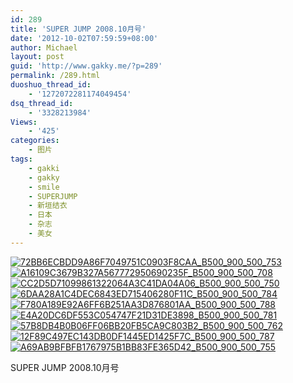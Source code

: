 ```yaml
---
id: 289
title: 'SUPER JUMP 2008.10月号'
date: '2012-10-02T07:59:59+08:00'
author: Michael
layout: post
guid: 'http://www.gakky.me/?p=289'
permalink: /289.html
duoshuo_thread_id:
    - '1272072281174049454'
dsq_thread_id:
    - '3328213984'
Views:
    - '425'
categories:
    - 图片
tags:
    - gakki
    - gakky
    - smile
    - SUPERJUMP
    - 新垣结衣
    - 日本
    - 杂志
    - 美女
---
```


[![72BB6ECBDD9A86F7049751C0903F8CAA_B500_900_500_753](http://www.yui-aragaki.org/wp-content/uploads/img/72BB6ECBDD9A86F7049751C0903F8CAA_B500_900_500_753.jpeg)](http://www.yui-aragaki.org/wp-content/uploads/img/72BB6ECBDD9A86F7049751C0903F8CAA_B1280_1280_849_1279.jpeg) [![A16109C3679B327A567772950690235F_B500_900_500_708](http://www.yui-aragaki.org/wp-content/uploads/img/A16109C3679B327A567772950690235F_B500_900_500_708.jpeg)](http://www.yui-aragaki.org/wp-content/uploads/img/A16109C3679B327A567772950690235F_B1280_1280_902_1279.jpeg) [![CC2D5D71099861322064A3C41DA04A06_B500_900_500_750](http://www.yui-aragaki.org/wp-content/uploads/img/CC2D5D71099861322064A3C41DA04A06_B500_900_500_750.jpeg)](http://www.yui-aragaki.org/wp-content/uploads/img/CC2D5D71099861322064A3C41DA04A06_B1280_1280_852_1279.jpeg) [![6DAA28A1C4DEC6843ED715406280F11C_B500_900_500_784](http://www.yui-aragaki.org/wp-content/uploads/img/6DAA28A1C4DEC6843ED715406280F11C_B500_900_500_784.jpeg)](http://www.yui-aragaki.org/wp-content/uploads/img/6DAA28A1C4DEC6843ED715406280F11C_B1280_1280_815_1279.jpeg) [![F780A189E92A6FF6B251AA3D876801AA_B500_900_500_788](http://www.yui-aragaki.org/wp-content/uploads/img/F780A189E92A6FF6B251AA3D876801AA_B500_900_500_788.jpeg)](http://www.yui-aragaki.org/wp-content/uploads/img/F780A189E92A6FF6B251AA3D876801AA_B1280_1280_1280_2018.jpeg) [![E4A20DC6DF553C054747F21D31DE3898_B500_900_500_781](http://www.yui-aragaki.org/wp-content/uploads/img/E4A20DC6DF553C054747F21D31DE3898_B500_900_500_781.jpeg)](http://www.yui-aragaki.org/wp-content/uploads/img/E4A20DC6DF553C054747F21D31DE3898_B1280_1280_818_1279.jpeg) [![57B8DB4B0B06FF06BB20FB5CA9C803B2_B500_900_500_762](http://www.yui-aragaki.org/wp-content/uploads/img/57B8DB4B0B06FF06BB20FB5CA9C803B2_B500_900_500_762.jpeg)](http://www.yui-aragaki.org/wp-content/uploads/img/57B8DB4B0B06FF06BB20FB5CA9C803B2_B1280_1280_839_1279.jpeg) [![12F89C497EC143DB0DF1445ED1425F7C_B500_900_500_787](http://www.yui-aragaki.org/wp-content/uploads/img/12F89C497EC143DB0DF1445ED1425F7C_B500_900_500_787.jpeg)](http://www.yui-aragaki.org/wp-content/uploads/img/12F89C497EC143DB0DF1445ED1425F7C_B1280_1280_812_1279.jpeg) [![A69AB9BFBFB1767975B1BB83FE365D42_B500_900_500_755](http://www.yui-aragaki.org/wp-content/uploads/img/A69AB9BFBFB1767975B1BB83FE365D42_B500_900_500_755.jpeg)](http://www.yui-aragaki.org/wp-content/uploads/img/A69AB9BFBFB1767975B1BB83FE365D42_B1280_1280_846_1279.jpeg)

SUPER JUMP 2008.10月号